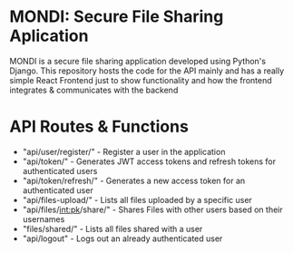 # MONDI: Secure File Sharing Aplication
MONDI is a secure file sharing application developed using Python's Django. This repository hosts the code for the API mainly and has a really simple React Frontend just to show functionality and how the frontend integrates & communicates with the backend

# API Routes & Functions
* "api/user/register/" - Register a user in the application
* "api/token/" - Generates JWT access tokens and refresh tokens for authenticated users
* "api/token/refresh/" - Generates a new access token for an authenticated user
* "api/files-upload/" - Lists all files uploaded by a specific user
* "api/files/<int:pk>/share/" - Shares Files with other users based on their usernames
* "files/shared/" - Lists all files shared with a user
* "api/logout" - Logs out an already authenticated user